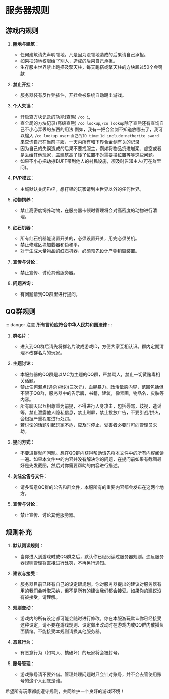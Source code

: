 # 服务器规则

## 游戏内规则
1. **圈地与建筑**：
   - 任何建筑请先声明领地。凡是因为没领地造成的后果请自己承担。
   - 如果把领地权限给了别人，造成的后果自己承担。
   - 生存服主世界禁止跑搭及擎天柱，每天跑搭或擎天柱的方块超过50个会罚款

2. **禁止开挂**：
   - 服务器装有反作弊插件，开挂会被系统自动踢出游戏。

3. **个人失误**：
   - 开启查方块记录的功能(查熊) `/co i`,
   - 查全局的方块记录(高级查熊) `/co lookup`,`/co lookup`除了查熊还有查询自己不小心弄丢的东西的用法 例如，我有一把合金剑不知道放哪去了，我可以输入
     `/co lookup user:自己的ID time:1d include:netherite_sword` 
来查询自己在当前子服，一天内所有和下界合金剑有关的记录
   - 因为自己的失误造成的后果不要找服主，例如将物品扔进岩浆、虚空或者是丢给其他玩家，盖建筑高了矮了位置不对需要换位置等等这些问题。
   - 如果不小心把劫掠BUFF带到他人的村民设施，须及时告知主人(可在群里问)。

4. **PVP模式**：
   - 主城默认关闭PVP，想打架的玩家请到主世界以外的任何世界。

5. **动物饲养**：
   - 禁止高密度饲养动物，在服务器卡顿时管理将会对高密度的动物进行清理。

6. **红石机器**：
   - 所有红石机器能设置开关的，必须设置开关，用完必须关机。
   - 禁止修建区块加载器和伪和平。
   - 对于生成大量物品的红石机器，必须预先设计产物销毁装置。


7. **宣传与讨论**：
   - 禁止宣传、讨论其他服务器。

8. **问题咨询**：
   - 有问题请到QQ群里进行提问。

## QQ群规则

::: danger 注意
**所有言论应符合中华人民共和国法律**
:::

1. **群名片**：
   - 进入到QQ群后请先将群名片改成游戏ID，方便大家互相认识。群内定期清理不改群名片的玩家。

2. **主题讨论**：
   - 本服务器的QQ群是以MC为主题的QQ群，严禁骂人，禁止一切黄赌毒相关话题。
   - 禁止任何漏点(通杀)擦边(三次元)，血腥暴力、政治敏感内容，范围包括但不限于QQ群，服务器中的告示牌，书籍，建筑，像素画，物品名，皮肤等内容。
   - 所有聊天以互相尊重为前提，不得进行人身攻击，包括辱骂，歧视，造谣等，禁止泄露他人隐私信息，禁止刷屏，禁止投放广告，不要引战/拱火，会根据严重程度进行处罚。
   - 若讨论的话题引起玩家不适，应及时停止，受害者必要时可向管理员求助。

3. **提问方式**：
   - 不要进群就问问题。想在QQ群内获得帮助请先将本文件中的所有内容阅读一遍。如果本文件中的内容并没有解决你的问题，在提问前如果有截图最好是先发截图，然后对你需要帮助的内容进行描述。

4. **关注公告与文件**：
   - 请多留意QQ群的公告和群文件，本服所有的重要内容都会发布在这两个地方。

5. **宣传与讨论**：
   - 禁止宣传、讨论其他服务器。

## 规则补充
1. **默认阅读规则**：
   - 当你进入到游戏时或QQ群之后，默认你已经阅读过服务器规则。违反服务器规则管理将直接进行处罚，不再另行通知。

2. **建议与接受**：
   - 服务器目前已经有自己的设定跟规划。你对服务器提出的建议对服务器有用的我们会听取采纳，但不是所有的建议我们都会接受。如果你的建议没有被接受，请理解。

3. **规则变动**：
   - 游戏内的所有设定都可能会随时进行修改。你在本服游玩默认你已经接受这种设定，请不要在游戏规则、设定做出改动时在游戏内或QQ群内散播负面情绪。不能接受本规则请换其他服务器。

4. **恶意行为**：
   - 有恶意行为（如骂人、搞破坏）的玩家将会被封号。

5. **账号管理**：
   - 游戏账号请不要外借。管理处理问题时只会针对账号，并不会去管使用账号的这个人到底是谁。

希望所有玩家都能遵守规则，共同维护一个良好的游戏环境！
